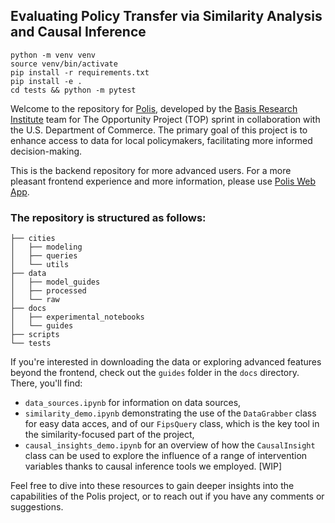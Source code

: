 

## Evaluating Policy Transfer via Similarity Analysis and Causal Inference 
```
python -m venv venv
source venv/bin/activate
pip install -r requirements.txt
pip install -e .
cd tests && python -m pytest
```


Welcome to the repository for [Polis](http://polis.basis.ai/), developed by the [Basis Research Institute](https://www.basis.ai/) team for The Opportunity Project (TOP) sprint in collaboration with the U.S. Department of Commerce. The primary goal of this project is to enhance access to data for local policymakers, facilitating more informed decision-making.

This is the backend repository for more advanced users. For a more pleasant frontend experience and more information, please use [Polis Web App](http://polis.basis.ai/).


### The repository is structured as follows:

```
├── cities
│   ├── modeling
│   ├── queries
│   └── utils
├── data
│   ├── model_guides
│   ├── processed
│   └── raw
├── docs
│   ├── experimental_notebooks
│   └── guides
├── scripts
└── tests
```    


If you're interested in downloading the data or exploring advanced features beyond the frontend, check out the `guides` folder in the `docs` directory. There, you'll find:
- `data_sources.ipynb` for information on data sources,
- `similarity_demo.ipynb` demonstrating the use of the `DataGrabber` class for easy data acces, and of  our `FipsQuery` class, which is the key tool in the similarity-focused part of the project,
- `causal_insights_demo.ipynb` for an overview of how the `CausalInsight` class can be used to explore the influence of a range of intervention variables thanks to causal inference tools we employed. [WIP]

Feel free to dive into these resources to gain deeper insights into the capabilities of the Polis project, or to reach out if you have any comments or suggestions.

